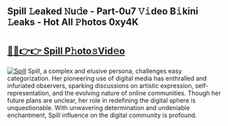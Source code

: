 ## Spill 𝙻eaked 𝙽u𝚍e - Part-0u7 𝚅𝚒deo B𝚒kini 𝙻eaks - Hot All 𝙿hotos 0xy4K

# <h2><a href="http://ld6vhf.urlbe.top/?page=Spill">🔗🔗👉👉 Spill P𝚑oto𝚜Vid𝚎o</a></h2>

[![Spill](https://i.imgur.com/eBuTRDB.gif)](http://ld6vhf.urlbe.top/?page=Spill)
Spill, a complex and elusive persona, challenges easy categorization. Her pioneering use of digital media has enthralled and infuriated observers, sparking discussions on artistic expression, self-representation, and the evolving nature of online communities. Though her future plans are unclear, her role in redefining the digital sphere is unquestionable. With unwavering determination and undeniable enchantment, Spill influence on the digital community is profound.
